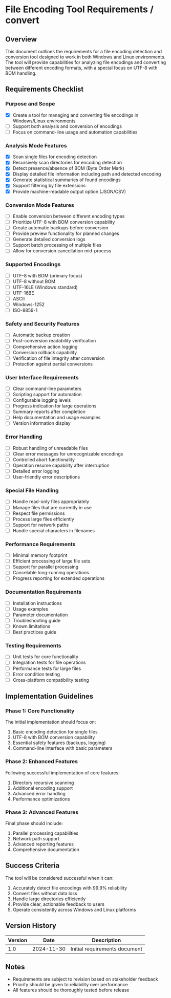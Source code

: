 # File Encoding Tool Requirements / convert

## Overview
This document outlines the requirements for a file encoding detection and conversion tool designed to work in both Windows and Linux environments. The tool will provide capabilities for analyzing file encodings and converting between different encoding formats, with a special focus on UTF-8 with BOM handling.

## Requirements Checklist

### Purpose and Scope
- [X] Create a tool for managing and converting file encodings in Windows/Linux environments
- [ ] Support both analysis and conversion of encodings
- [ ] Focus on command-line usage and automation capabilities

### Analysis Mode Features
- [X] Scan single files for encoding detection
- [X] Recursively scan directories for encoding detection
- [X] Detect presence/absence of BOM (Byte Order Mark)
- [X] Display detailed file information including path and detected encoding
- [X] Generate statistical summaries of found encodings
- [X] Support filtering by file extensions
- [X] Provide machine-readable output option (JSON/CSV)

### Conversion Mode Features
- [ ] Enable conversion between different encoding types
- [ ] Prioritize UTF-8 with BOM conversion capability
- [ ] Create automatic backups before conversion
- [ ] Provide preview functionality for planned changes
- [ ] Generate detailed conversion logs
- [ ] Support batch processing of multiple files
- [ ] Allow for conversion cancellation mid-process

### Supported Encodings
- [ ] UTF-8 with BOM (primary focus)
- [ ] UTF-8 without BOM
- [ ] UTF-16LE (Windows standard)
- [ ] UTF-16BE
- [ ] ASCII
- [ ] Windows-1252
- [ ] ISO-8859-1

### Safety and Security Features
- [ ] Automatic backup creation
- [ ] Post-conversion readability verification
- [ ] Comprehensive action logging
- [ ] Conversion rollback capability
- [ ] Verification of file integrity after conversion
- [ ] Protection against partial conversions

### User Interface Requirements
- [ ] Clear command-line parameters
- [ ] Scripting support for automation
- [ ] Configurable logging levels
- [ ] Progress indication for large operations
- [ ] Summary reports after completion
- [ ] Help documentation and usage examples
- [ ] Version information display

### Error Handling
- [ ] Robust handling of unreadable files
- [ ] Clear error messages for unrecognizable encodings
- [ ] Controlled abort functionality
- [ ] Operation resume capability after interruption
- [ ] Detailed error logging
- [ ] User-friendly error descriptions

### Special File Handling
- [ ] Handle read-only files appropriately
- [ ] Manage files that are currently in use
- [ ] Respect file permissions
- [ ] Process large files efficiently
- [ ] Support for network paths
- [ ] Handle special characters in filenames

### Performance Requirements
- [ ] Minimal memory footprint
- [ ] Efficient processing of large file sets
- [ ] Support for parallel processing
- [ ] Cancelable long-running operations
- [ ] Progress reporting for extended operations

### Documentation Requirements
- [ ] Installation instructions
- [ ] Usage examples
- [ ] Parameter documentation
- [ ] Troubleshooting guide
- [ ] Known limitations
- [ ] Best practices guide

### Testing Requirements
- [ ] Unit tests for core functionality
- [ ] Integration tests for file operations
- [ ] Performance tests for large files
- [ ] Error condition testing
- [ ] Cross-platform compatibility testing

## Implementation Guidelines

### Phase 1: Core Functionality
The initial implementation should focus on:
1. Basic encoding detection for single files
2. UTF-8 with BOM conversion capability
3. Essential safety features (backups, logging)
4. Command-line interface with basic parameters

### Phase 2: Enhanced Features
Following successful implementation of core features:
1. Directory recursive scanning
2. Additional encoding support
3. Advanced error handling
4. Performance optimizations

### Phase 3: Advanced Features
Final phase should include:
1. Parallel processing capabilities
2. Network path support
3. Advanced reporting features
4. Comprehensive documentation

## Success Criteria
The tool will be considered successful when it can:
1. Accurately detect file encodings with 99.9% reliability
2. Convert files without data loss
3. Handle large directories efficiently
4. Provide clear, actionable feedback to users
5. Operate consistently across Windows and Linux platforms

## Version History

| Version | Date | Description |
|---------|------|-------------|
| 1.0 | 2024-11-30 | Initial requirements document |

## Notes
- Requirements are subject to revision based on stakeholder feedback
- Priority should be given to reliability over performance
- All features should be thoroughly tested before release
